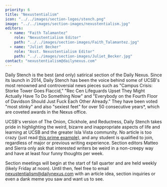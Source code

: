 ```yaml
---
priority: 6
title: "Nexustentialism"
icon: "../../images/section-logos/stench.png"
image: "../../images/section-images/nexustentialism.jpg"
editors:
  - name: "Faith Talamantez"
    role: "Nexustentialism Editor"
    path: "../../images/section-images/Faith_Talamantez.jpg"
  - name: "Juliet Becker"
    role: "Asst. Nexustentialism Editor"
    path: "../../images/section-images/Juliet_Becker.jpg"
contact: "nexustentialism@dailynexus.com"
---
```

Daily Stench is the best (and only) satirical section of the Daily Nexus. Since its launch in 2014, Daily Stench has been the voice behind some of UCSB's most renowned and controversial news pieces such as "Campus Crisis: Storke Tower Goes Flaccid,” "Rec Cen Lifeguards Upset They Might Actually Have To Do Something Now" and "Everybody on the Fourth Floor of Davidson Should Just Fuck Each Other Already.” They have been voted "most stinky" and also "sexiest feet" for over 50 consecutive years*, which are coveted awards in the Nexus office.
 
UCSB's version of The Onion, Clickhole, and Reductress, Daily Stench takes pride in highlighting the weird, bizarre and inappropriate aspects of life and learning at UCSB and the greater Isla Vista community. No article is too crazy (just read [this prime example](https://dailynexus.com/2021-07-23/five-meals-ucsb-freshman-can-look-forward-to-eating-at-ortega/)), and any student is qualified to join, regardless of major or previous writing experience. Section editors Matteo and Sierra only ask that interested writers be weird in a non-creepy way and have at least four funny thoughts per week.

Section meetings will begin at the start of fall quarter and are held weekly (likely Friday at noon). Until then, feel free to email [nexustentialism@dailynexus.com](mailto:nexustentialism@dailynexus.com) with an article idea, section inquiries or even a dank meme you saw and want us to see.